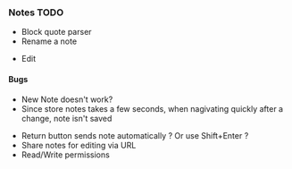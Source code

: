 <!--GSREFLM0C1U-->
### Notes TODO
<!--GSREFXUFQIP-->
- Block quote parser
- Rename a note

<!--GSREFPEAD3L-->
- Edit<!--GSREFKODP4M-->
#### Bugs

- New Note doesn't work?
- Since store notes takes a few seconds, when nagivating quickly after a change, note isn't saved
<!--GSREFAZALOU-->
- Return button sends note automatically ? Or use Shift+Enter ?
- Share notes for editing via URL
- Read/Write permissions